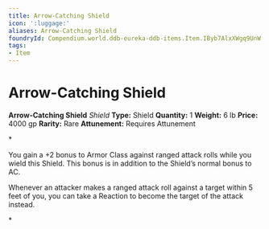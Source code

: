 ```yaml
---
title: Arrow-Catching Shield
icon: ':luggage:'
aliases: Arrow-Catching Shield
foundryId: Compendium.world.ddb-eureka-ddb-items.Item.IByb7AlxXWgq9UnW
tags:
- Item
---
```


# Arrow-Catching Shield

**Arrow-Catching Shield**
_Shield_
**Type:** Shield
**Quantity:** 1
**Weight:** 6 lb
**Price:** 4000 gp
**Rarity:** Rare
**Attunement:** Requires Attunement

*<p>You gain a +2 bonus to Armor Class against ranged attack rolls while you wield this Shield. This bonus is in addition to the Shield’s normal bonus to AC.

Whenever an attacker makes a ranged attack roll against a target within 5 feet of you, you can take a Reaction to become the target of the attack instead.</p>*
